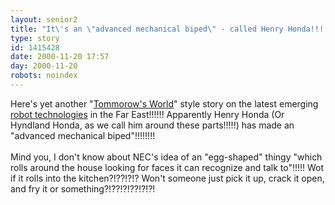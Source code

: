 ```yaml
---
layout: senior2
title: "It\'s an \"advanced mechanical biped\" - called Henry Honda!!!!!!"
type: story
id: 1415428
date: 2000-11-20 17:57
day: 2000-11-20
robots: noindex
---
```


Here's yet another "<a href="http://www.bbc.co.uk/science/tw/">Tommorow's World</a>" style story on the latest emerging <a href="http://www.feer.com/_0011_23/p038innov.html">robot technologies</a> in the Far East!!!!!! Apparently Henry Honda (Or Hyndland Honda, as we call him around these parts!!!!!) has made an "advanced mechanical biped"!!!!!!!! <br/><br/>Mind you, I don't know about NEC's idea of an "egg-shaped" thingy "which rolls around the house looking for faces it can recognize and talk to"!!!!! Wot if it rolls into the kitchen?!??!?!? Won't someone just pick it up, crack it open, and fry it or something?!??!?!??!?!?!
<div style="clear: both;"></div>

